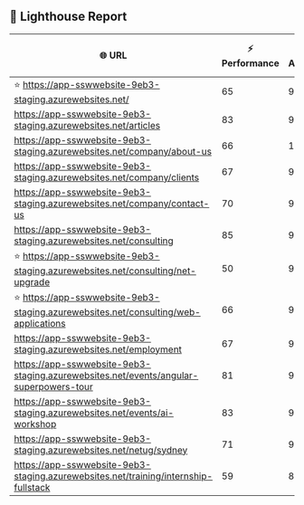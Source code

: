 ## 🚀 Lighthouse Report

| 🌐 URL | ⚡ Performance | ♿ Accessibility | ✅ Best Practices | 🔍 SEO | 📦 Bundle Size | 🗑️ Unused Bundle |
| --- | ----------- | ------------- | -------------- | --- | ---------------- | ---------------- |
| ⭐ https://app-sswwebsite-9eb3-staging.azurewebsites.net/ | 65 | 91 | 74 | 69 | 4.26 MB | 2.04 MB |
| https://app-sswwebsite-9eb3-staging.azurewebsites.net/articles | 83 | 96 | 74 | 57 | 4.09 MB | 1.93 MB |
| https://app-sswwebsite-9eb3-staging.azurewebsites.net/company/about-us | 66 | 100 | 74 | 69 | 3.99 MB | 1.89 MB |
| https://app-sswwebsite-9eb3-staging.azurewebsites.net/company/clients | 67 | 94 | 74 | 69 | 4.35 MB | 2.11 MB |
| https://app-sswwebsite-9eb3-staging.azurewebsites.net/company/contact-us | 70 | 90 | 74 | 61 | 7.58 MB | 4.73 MB |
| https://app-sswwebsite-9eb3-staging.azurewebsites.net/consulting | 85 | 90 | 70 | 69 | 4.26 MB | 2.04 MB |
| ⭐ https://app-sswwebsite-9eb3-staging.azurewebsites.net/consulting/net-upgrade | 50 | 95 | 56 | 61 | 7.59 MB | 4.66 MB |
| ⭐ https://app-sswwebsite-9eb3-staging.azurewebsites.net/consulting/web-applications | 66 | 98 | 74 | 61 | 4.26 MB | 2.04 MB |
| https://app-sswwebsite-9eb3-staging.azurewebsites.net/employment | 67 | 94 | 74 | 66 | 4.23 MB | 1.90 MB |
| https://app-sswwebsite-9eb3-staging.azurewebsites.net/events/angular-superpowers-tour | 81 | 96 | 70 | 69 | 7.34 MB | 4.54 MB |
| https://app-sswwebsite-9eb3-staging.azurewebsites.net/events/ai-workshop | 83 | 90 | 70 | 61 | 7.34 MB | 4.54 MB |
| https://app-sswwebsite-9eb3-staging.azurewebsites.net/netug/sydney | 71 | 92 | 74 | 61 | 4.46 MB | 2.11 MB |
| https://app-sswwebsite-9eb3-staging.azurewebsites.net/training/internship-fullstack | 59 | 87 | 74 | 69 | 3.98 MB | 1.86 MB |